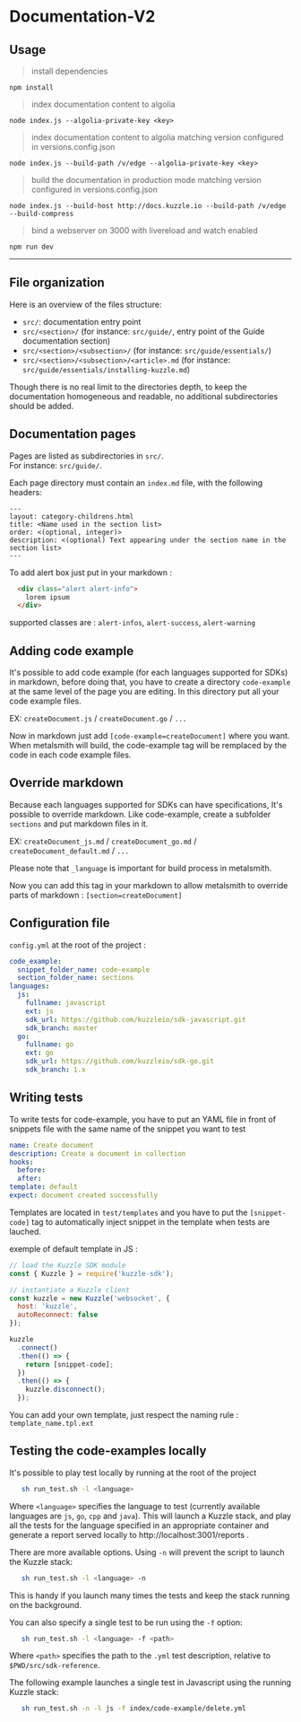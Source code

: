 # Documentation-V2

## Usage

> install dependencies

`npm install`

> index documentation content to algolia

`node index.js --algolia-private-key <key>`

> index documentation content to algolia matching version configured in versions.config.json

`node index.js --build-path /v/edge --algolia-private-key <key>`

> build the documentation in production mode matching version configured in versions.config.json

`node index.js --build-host http://docs.kuzzle.io --build-path /v/edge --build-compress`

> bind a webserver on 3000 with livereload and watch enabled

`npm run dev`

---

## File organization

Here is an overview of the files structure:

- `src/`: documentation entry point
- `src/<section>/` (for instance: `src/guide/`, entry point of the Guide documentation section)
- `src/<section>/<subsection>/` (for instance: `src/guide/essentials/`)
- `src/<section>/<subsection>/<article>.md` (for instance: `src/guide/essentials/installing-kuzzle.md`)

Though there is no real limit to the directories depth, to keep the documentation homogeneous and readable, no additional subdirectories should be added.

## Documentation pages

Pages are listed as subdirectories in `src/`.  
For instance: `src/guide/`.

Each page directory must contain an `index.md` file, with the following headers:

```
---
layout: category-childrens.html
title: <Name used in the section list>
order: <(optional, integer)>
description: <(optional) Text appearing under the section name in the section list>
---
```

To add alert box just put in your markdown :

```html
  <div class="alert alert-info">
    lorem ipsum
  </div>
```

supported classes are : `alert-infos`, `alert-success`, `alert-warning`

## Adding code example

It's possible to add code example (for each languages supported for SDKs) in markdown, before doing that, you have to create a directory `code-example` at the same level of the page you are editing. In this directory put all your code example files.

EX: `createDocument.js` / `createDocument.go` / `...`

Now in markdown just add `[code-example=createDocument]` where you want. When metalsmith will build, the code-example tag will be remplaced by the code in each code example files.

## Override markdown

Because each languages supported for SDKs can have specifications, It's possible to override markdown.
Like code-example, create a subfolder `sections` and put markdown files in it.

EX: `createDocument_js.md` / `createDocument_go.md` / `createDocument_default.md` / `...`

Please note that `_language` is important for build process in metalsmith.

Now you can add this tag in your markdown to allow metalsmith to override parts of markdown : `[section=createDocument]`

## Configuration file

`config.yml` at the root of the project :

```yaml
code_example:
  snippet_folder_name: code-example
  section_folder_name: sections
languages:
  js:
    fullname: javascript
    ext: js
    sdk_url: https://github.com/kuzzleio/sdk-javascript.git
    sdk_branch: master
  go:
    fullname: go
    ext: go
    sdk_url: https://github.com/kuzzleio/sdk-go.git
    sdk_branch: 1.x
```

## Writing tests

To write tests for code-example, you have to put an YAML file in front of snippets file with the same name of the snippet you want to test

```yaml
name: Create document
description: Create a document in collection
hooks:
  before:
  after:
template: default
expect: document created successfully
```

Templates are located in `test/templates` and you have to put the `[snippet-code]` tag to automatically inject snippet in the template when tests are lauched.

exemple of default template in JS :

```javascript
// load the Kuzzle SDK module
const { Kuzzle } = require('kuzzle-sdk');

// instantiate a Kuzzle client
const kuzzle = new Kuzzle('websocket', {
  host: 'kuzzle',
  autoReconnect: false
});

kuzzle
  .connect()
  .then(() => {
    return [snippet-code];
  })
  .then(() => {
    kuzzle.disconnect();
  });
```

You can add your own template, just respect the naming rule : `template_name.tpl.ext`

## Testing the code-examples locally

It's possible to play test locally by running at the root of the project

```bash
   sh run_test.sh -l <language>
```

Where `<language>` specifies the language to test (currently available languages are `js`, `go`, `cpp` and `java`). This will launch a Kuzzle stack, and play all the tests for the language specified in an appropriate container and generate a report served locally to http://localhost:3001/reports .

There are more available options. Using `-n` will prevent the script to launch the Kuzzle stack:

```bash
   sh run_test.sh -l <language> -n
```

This is handy if you launch many times the tests and keep the stack running on the background.

You can also specify a single test to be run using the `-f` option:

```bash
   sh run_test.sh -l <language> -f <path>
```

Where `<path>` specifies the path to the `.yml` test description, relative to `$PWD/src/sdk-reference`.

The following example launches a single test in Javascript using the running Kuzzle stack:

```bash
   sh run_test.sh -n -l js -f index/code-example/delete.yml
```
